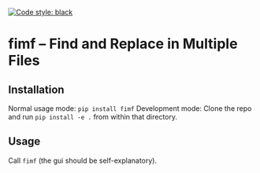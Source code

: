 [![Code style: black](https://img.shields.io/badge/code%20style-black-000000.svg)](https://github.com/psf/black)

# fimf – Find and Replace in Multiple Files


## Installation

Normal usage mode: `pip install fimf`
Development mode: Clone the repo and run `pip install -e .` from within that directory.


## Usage

Call `fimf` (the gui should be self-explanatory).


